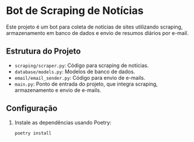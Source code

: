 # Bot de Scraping de Notícias

Este projeto é um bot para coleta de notícias de sites utilizando scraping, armazenamento em banco de dados e envio de resumos diários por e-mail.

## Estrutura do Projeto

- `scraping/scraper.py`: Código para scraping de notícias.
- `database/models.py`: Modelos de banco de dados.
- `email/email_sender.py`: Código para envio de e-mails.
- `main.py`: Ponto de entrada do projeto, que integra scraping, armazenamento e envio de e-mails.

## Configuração

1. Instale as dependências usando Poetry:
   ```bash
   poetry install
